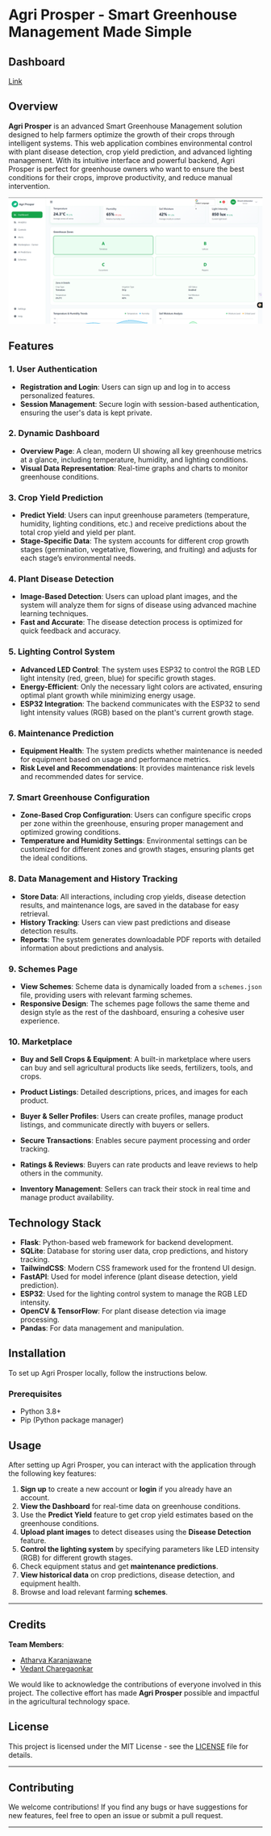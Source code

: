 # Agri Prosper - Smart Greenhouse Management Made Simple
## Dashboard
[Link](https://agriprosper-1kok.onrender.com/)

## Overview

**Agri Prosper** is an advanced Smart Greenhouse Management solution designed to help farmers optimize the growth of their crops through intelligent systems. This web application combines environmental control with plant disease detection, crop yield prediction, and advanced lighting management. With its intuitive interface and powerful backend, Agri Prosper is perfect for greenhouse owners who want to ensure the best conditions for their crops, improve productivity, and reduce manual intervention.

![Agri Prosper App Screenshot](assets/dashboard.png)

## Features

### 1. **User Authentication**

* **Registration and Login**: Users can sign up and log in to access personalized features.
* **Session Management**: Secure login with session-based authentication, ensuring the user's data is kept private.

### 2. **Dynamic Dashboard**

* **Overview Page**: A clean, modern UI showing all key greenhouse metrics at a glance, including temperature, humidity, and lighting conditions.
* **Visual Data Representation**: Real-time graphs and charts to monitor greenhouse conditions.

### 3. **Crop Yield Prediction**

* **Predict Yield**: Users can input greenhouse parameters (temperature, humidity, lighting conditions, etc.) and receive predictions about the total crop yield and yield per plant.
* **Stage-Specific Data**: The system accounts for different crop growth stages (germination, vegetative, flowering, and fruiting) and adjusts for each stage’s environmental needs.

### 4. **Plant Disease Detection**

* **Image-Based Detection**: Users can upload plant images, and the system will analyze them for signs of disease using advanced machine learning techniques.
* **Fast and Accurate**: The disease detection process is optimized for quick feedback and accuracy.

### 5. **Lighting Control System**

* **Advanced LED Control**: The system uses ESP32 to control the RGB LED light intensity (red, green, blue) for specific growth stages.
* **Energy-Efficient**: Only the necessary light colors are activated, ensuring optimal plant growth while minimizing energy usage.
* **ESP32 Integration**: The backend communicates with the ESP32 to send light intensity values (RGB) based on the plant's current growth stage.

### 6. **Maintenance Prediction**

* **Equipment Health**: The system predicts whether maintenance is needed for equipment based on usage and performance metrics.
* **Risk Level and Recommendations**: It provides maintenance risk levels and recommended dates for service.

### 7. **Smart Greenhouse Configuration**

* **Zone-Based Crop Configuration**: Users can configure specific crops per zone within the greenhouse, ensuring proper management and optimized growing conditions.
* **Temperature and Humidity Settings**: Environmental settings can be customized for different zones and growth stages, ensuring plants get the ideal conditions.

### 8. **Data Management and History Tracking**

* **Store Data**: All interactions, including crop yields, disease detection results, and maintenance logs, are saved in the database for easy retrieval.
* **History Tracking**: Users can view past predictions and disease detection results.
* **Reports**: The system generates downloadable PDF reports with detailed information about predictions and analysis.

### 9. **Schemes Page**

* **View Schemes**: Scheme data is dynamically loaded from a `schemes.json` file, providing users with relevant farming schemes.
* **Responsive Design**: The schemes page follows the same theme and design style as the rest of the dashboard, ensuring a cohesive user experience.

### 10. **Marketplace**
* **Buy and Sell Crops & Equipment**: A built-in marketplace where users can buy and sell agricultural products like seeds, fertilizers, tools, and crops.

* **Product Listings**: Detailed descriptions, prices, and images for each product.

* **Buyer & Seller Profiles**: Users can create profiles, manage product listings, and communicate directly with buyers or sellers.

* **Secure Transactions**: Enables secure payment processing and order tracking.

* **Ratings & Reviews**: Buyers can rate products and leave reviews to help others in the community.

* **Inventory Management**: Sellers can track their stock in real time and manage product availability.
## Technology Stack

* **Flask**: Python-based web framework for backend development.
* **SQLite**: Database for storing user data, crop predictions, and history tracking.
* **TailwindCSS**: Modern CSS framework used for the frontend UI design.
* **FastAPI**: Used for model inference (plant disease detection, yield prediction).
* **ESP32**: Used for the lighting control system to manage the RGB LED intensity.
* **OpenCV & TensorFlow**: For plant disease detection via image processing.
* **Pandas**: For data management and manipulation.

## Installation

To set up Agri Prosper locally, follow the instructions below.

### Prerequisites

* Python 3.8+
* Pip (Python package manager)

## Usage

After setting up Agri Prosper, you can interact with the application through the following key features:

1. **Sign up** to create a new account or **login** if you already have an account.
2. **View the Dashboard** for real-time data on greenhouse conditions.
3. Use the **Predict Yield** feature to get crop yield estimates based on the greenhouse conditions.
4. **Upload plant images** to detect diseases using the **Disease Detection** feature.
5. **Control the lighting system** by specifying parameters like LED intensity (RGB) for different growth stages.
6. Check equipment status and get **maintenance predictions**.
7. **View historical data** on crop predictions, disease detection, and equipment health.
8. Browse and load relevant farming **schemes**.

---

## Credits

**Team Members**:

- [Atharva Karanjawane](https://github.com/atharva-karanjawane)
- [Vedant Charegaonkar](https://github.com/vecvedant)

We would like to acknowledge the contributions of everyone involved in this project. The collective effort has made **Agri Prosper** possible and impactful in the agricultural technology space.


## License

This project is licensed under the MIT License - see the [LICENSE](LICENSE) file for details.

---

## Contributing

We welcome contributions! If you find any bugs or have suggestions for new features, feel free to open an issue or submit a pull request.

---


